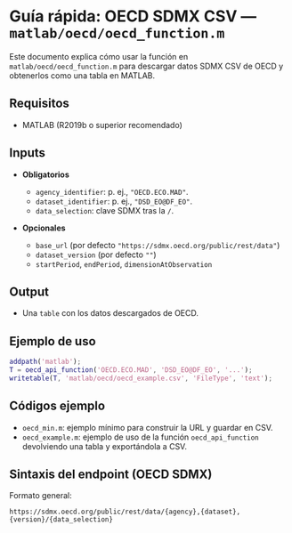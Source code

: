 # Guía rápida: OECD SDMX CSV — `matlab/oecd/oecd_function.m`

Este documento explica cómo usar la función en `matlab/oecd/oecd_function.m` para descargar datos SDMX CSV de OECD y obtenerlos como una tabla en MATLAB.

## Requisitos
- MATLAB (R2019b o superior recomendado)

## Inputs
- **Obligatorios**
  - `agency_identifier`: p. ej., `"OECD.ECO.MAD"`.
  - `dataset_identifier`: p. ej., `"DSD_EO@DF_EO"`.
  - `data_selection`: clave SDMX tras la `/`.

- **Opcionales**
  - `base_url` (por defecto `"https://sdmx.oecd.org/public/rest/data"`)
  - `dataset_version` (por defecto `""`)
  - `startPeriod`, `endPeriod`, `dimensionAtObservation`

## Output
- Una `table` con los datos descargados de OECD.

## Ejemplo de uso
```matlab
addpath('matlab');
T = oecd_api_function('OECD.ECO.MAD', 'DSD_EO@DF_EO', '...');
writetable(T, 'matlab/oecd/oecd_example.csv', 'FileType', 'text');
```

## Códigos ejemplo 
- `oecd_min.m`: ejemplo mínimo para construir la URL y guardar en CSV.
- `oecd_example.m`: ejemplo de uso de la función `oecd_api_function` devolviendo una tabla y exportándola a CSV.

## Sintaxis del endpoint (OECD SDMX)
Formato general:
```
https://sdmx.oecd.org/public/rest/data/{agency},{dataset},{version}/{data_selection}
```


